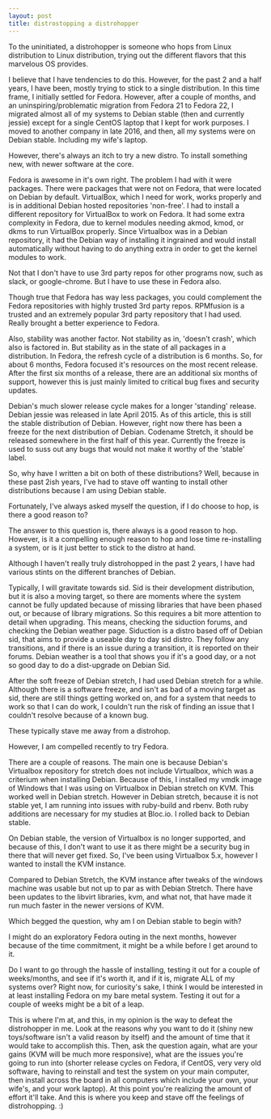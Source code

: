 ```yaml
---
layout: post
title: distrostopping a distrohopper
---
```


To the uninitiated, a distrohopper is someone who hops from Linux distribution to Linux distribution, trying out the different flavors that this marvelous OS provides.

I believe that I have tendencies to do this. However, for the past 2 and a half years, I have been, mostly trying to stick to a single distribution. In this time frame, I initially settled for Fedora. However, after a couple of months, and an uninspiring/problematic migration from Fedora 21 to Fedora 22, I migrated almost all of my systems to Debian stable (then and currently jessie) except for a single CentOS laptop that I kept for work purposes. I moved to another company in late 2016, and then, all my systems were on Debian stable. Including my wife's laptop.

However, there's always an itch to try a new distro. To install something new, with newer software at the core.

Fedora is awesome in it's own right. The problem I had with it were packages. There were packages that were not on Fedora, that were located on Debian by default. VirtualBox, which I need for work, works properly and is in additional Debian hosted repositories 'non-free'. I had to install a different repository for VirtualBox to work on Fedora. It had some extra complexity in Fedora, due to kernel modules needing akmod, kmod, or dkms to run VirtualBox properly. Since Virtualbox was in a Debian repository, it had the Debian way of installing it ingrained and would install automatically without having to do anything extra in order to get the kernel modules to work.

Not that I don't have to use 3rd party repos for other programs now, such as slack, or google-chrome. But I have to use these in Fedora also.

Though true that Fedora has way less packages, you could complement the Fedora repositories with highly trusted 3rd party repos. RPMfusion is a trusted and an extremely popular 3rd party repository that I had used. Really brought a better experience to Fedora.

Also, stability was another factor. Not stability as in, 'doesn't crash', which also is factored in. But stability as in the state of all packages in a distribution. In Fedora, the refresh cycle of a distribution is 6 months. So, for about 6 months, Fedora focused it's resources on the most recent release. After the first six months of a release, there are an additional six months of support, however this is just mainly limited to critical bug fixes and security updates. 

Debian's much slower release cycle makes for a longer 'standing' release. Debian jessie was released in late April 2015. As of this article, this is still the stable distribution of Debian. However, right now there has been a freeze for the next distribution of Debian. Codename Stretch, it should be released somewhere in the first half of this year. Currently the freeze is used to suss out any bugs that would not make it worthy of the 'stable' label.

So, why have I written a bit on both of these distributions? Well, because in these past 2ish years, I've had to stave off wanting to install other distributions because I am using Debian stable.

Fortunately, I've always asked myself the question, if I do choose to hop, is there a good reason to?

The answer to this question is, there always is a good reason to hop. However, is it a compelling enough reason to hop and lose time re-installing a system, or is it just better to stick to the distro at hand.

Although I haven't really truly distrohopped in the past 2 years, I have had various stints on the different branches of Debian.

Typically, I will gravitate towards sid. Sid is their development distribution, but it is also a moving target, so there are moments where the system cannot be fully updated because of missing libraries that have been phased out, or because of library migrations. So this requires a bit more attention to detail when upgrading. This means, checking the siduction forums, and checking the Debian weather page. Siduction is a distro based off of Debian sid, that aims to provide a useable day to day sid distro. They follow any transitions, and if there is an issue during a transition, it is reported on their forums. Debian weather is a tool that shows you if it's a good day, or a not so good day to do a dist-upgrade on Debian Sid.

After the soft freeze of Debian stretch, I had used Debian stretch for a while. Although there is a software freeze, and isn't as bad of a moving target as sid, there are still things getting worked on, and for a system that needs to work so that I can do work, I couldn't run the risk of finding an issue that I couldn't resolve because of a known bug.

These typically stave me away from a distrohop.

However, I am compelled recently to try Fedora.

There are a couple of reasons. The main one is because Debian's Virtualbox repository for stretch does not include Virtualbox, which was a criterium when installing Debian. Because of this, I installed my vmdk image of Windows that I was using on Virtualbox in Debian stretch on KVM. This worked well in Debian stretch. However in Debian stretch, because it is not stable yet, I am running into issues with ruby-build and rbenv. Both ruby additions are necessary for my studies at Bloc.io. I rolled back to Debian stable.

On Debian stable, the version of Virtualbox is no longer supported, and because of this, I don't want to use it as there might be a security bug in there that will never get fixed. So, I've been using Virtualbox 5.x, however I wanted to install the KVM instance.

Compared to Debian Stretch, the KVM instance after tweaks of the windows machine was usable but not up to par as with Debian Stretch. There have been updates to the libvirt libraries, kvm, and what not, that have made it run much faster in the newer versions of KVM.

Which begged the question, why am I on Debian stable to begin with?

I might do an exploratory Fedora outing in the next months, however because of the time commitment, it might be a while before I get around to it.

Do I want to go through the hassle of installing, testing it out for a couple of weeks/months, and see if it's worth it, and if it is, migrate ALL of my systems over? Right now, for curiosity's sake, I think I would be interested in at least installing Fedora on my bare metal system. Testing it out for a couple of weeks might be a bit of a leap.

This is where I'm at, and this, in my opinion is the way to defeat the distrohopper in me. Look at the reasons why you want to do it (shiny new toys/software isn't a valid reason by itself) and the amount of time that it would take to accomplish this. Then, ask the question again, what are your gains (KVM will be much more responsive), what are the issues you're going to run into (shorter release cycles on Fedora, if CentOS, very very old software, having to reinstall and test the system on  your main computer, then install across the board in all computers which include your own, your wife's, and your work laptop). At this point you're realizing the amount of effort it'll take. And this is where you keep and stave off the feelings of distrohopping. :)

